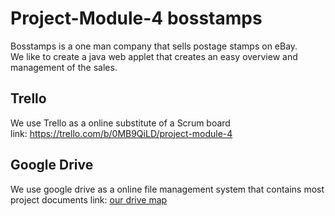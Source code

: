 # Project-Module-4 bosstamps
Bosstamps is a one man company that sells postage stamps on eBay.  
We like to create a java web applet that creates an easy overview and management of the sales. 

## Trello
We use Trello as a online substitute of a Scrum board  
link: https://trello.com/b/0MB9QiLD/project-module-4

## Google Drive
We use google drive as a online file management system that contains most project documents
link: [our drive map](https://drive.google.com/folderview?id=0BwaEgU7mga7nfldkRm80eW01WWtaRTdFQWlfbjdoTmgyLWpjVUZSemNDTkNlbXdvdE52U1E&usp=sharing)


